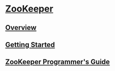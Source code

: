 # [ZooKeeper](https://zookeeper.apache.org/doc/current/index.html)

## [Overview](ZooKeeper%20Document/Overview.md)

## [Getting Started](ZooKeeper%20Document/Getting%20Started.md)

## [ZooKeeper Programmer's Guide](ZooKeeper%20Document/ZooKeeper%20Programmer's%20Guide.md)
